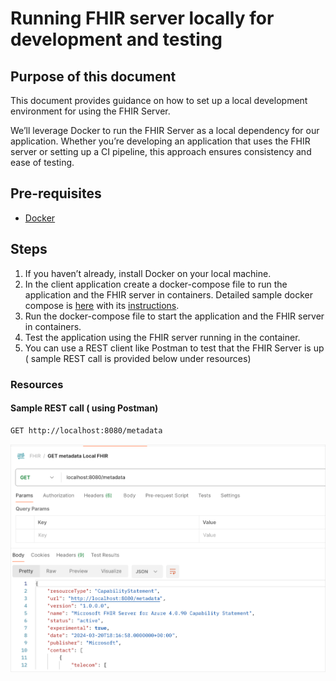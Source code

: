 # Running FHIR server locally for development and testing

## Purpose of this document
This document provides guidance on how to set up a local development environment for using the FHIR Server.

We’ll leverage Docker to run the FHIR Server as a local dependency for our application. Whether you’re developing an application that uses the FHIR server or setting up a CI pipeline, this approach ensures consistency and ease of testing.



## Pre-requisites

* [Docker](https://www.docker.com/)


## Steps

1. If you haven’t already, install Docker on your local machine.
1. In the client application create a docker-compose file to run the application and the FHIR server in containers. Detailed sample docker compose is [here](../samples/docker/docker-compose.yaml) with its [instructions](../samples/docker/README.md).
1. Run the docker-compose file to start the application and the FHIR server in containers.
1. Test the application using the FHIR server running in the container.
1. You can use a REST client like Postman to test that the FHIR Server is up ( sample REST call is provided below under resources)

### Resources


#### Sample REST call ( using Postman)

```bash
GET http://localhost:8080/metadata

```

![local fhir metadata](./images/local-testing/local-fhir-postman.png)

